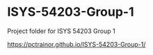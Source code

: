# ISYS-54203-Group-1
Project folder for ISYS 54203 Group 1

https://pctrainor.github.io/ISYS-54203-Group-1/
